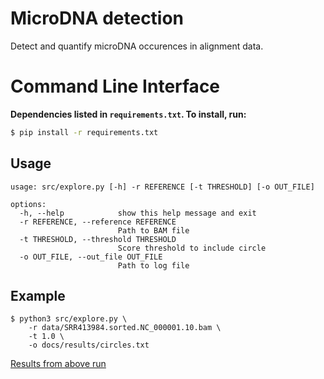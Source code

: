 # MicroDNA detection
Detect and quantify microDNA occurences in alignment data.

# Command Line Interface
**Dependencies listed in `requirements.txt`. To install, run:**
```bash
$ pip install -r requirements.txt
```

## Usage
```
usage: src/explore.py [-h] -r REFERENCE [-t THRESHOLD] [-o OUT_FILE]

options:
  -h, --help            show this help message and exit
  -r REFERENCE, --reference REFERENCE
                        Path to BAM file
  -t THRESHOLD, --threshold THRESHOLD
                        Score threshold to include circle
  -o OUT_FILE, --out_file OUT_FILE
                        Path to log file
```

## Example
```shell
$ python3 src/explore.py \
    -r data/SRR413984.sorted.NC_000001.10.bam \
    -t 1.0 \
    -o docs/results/circles.txt
```
[Results from above run](docs/results/circles.txt)